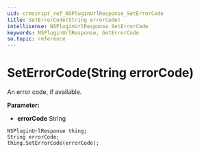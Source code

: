 ```yaml
---
uid: crmscript_ref_NSPluginUrlResponse_SetErrorCode
title: SetErrorCode(String errorCode)
intellisense: NSPluginUrlResponse.SetErrorCode
keywords: NSPluginUrlResponse, GetErrorCode
so.topic: reference
---
```


# SetErrorCode(String errorCode)

An error code, if available.

**Parameter:** 
 - **errorCode** String

```crmscript
NSPluginUrlResponse thing;
String errorCode;
thing.SetErrorCode(errorCode);
```

